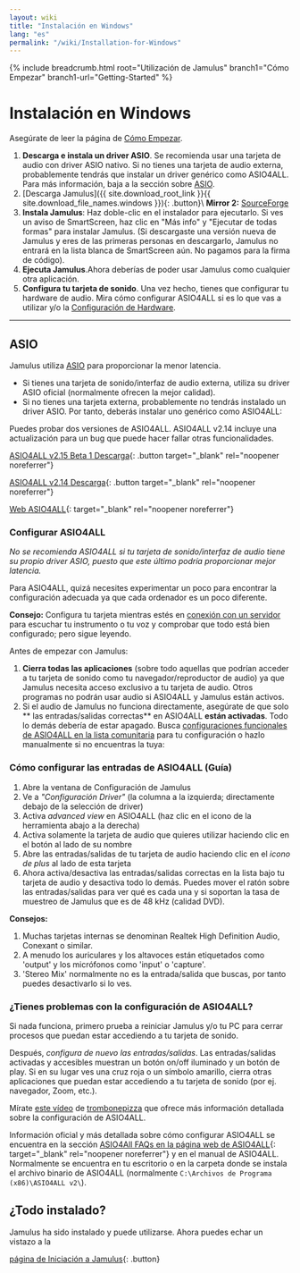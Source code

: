 ```yaml
---
layout: wiki
title: "Instalación en Windows"
lang: "es"
permalink: "/wiki/Installation-for-Windows"
---
```


{% include breadcrumb.html root="Utilización de Jamulus" branch1="Cómo Empezar" branch1-url="Getting-Started" %}

# Instalación en Windows
Asegúrate de leer la página de [Cómo Empezar](Getting-Started).
1. **Descarga e instala un driver ASIO**. Se recomienda usar una tarjeta de audio con driver ASIO nativo. Si no tienes una tarjeta de audio externa, probablemente tendrás que instalar un driver genérico como ASIO4ALL. Para más información, baja a la sección sobre [ASIO](#asio).
1. [Descarga Jamulus]({{ site.download_root_link }}{{ site.download_file_names.windows }}){: .button}\\
   **Mirror 2:** [SourceForge](https://sourceforge.net/projects/llcon/files/latest/download)
1. **Instala Jamulus**: Haz doble-clic en el instalador para ejecutarlo. Si ves un aviso de SmartScreen, haz clic en "Más info" y "Ejecutar de todas formas" para instalar Jamulus. (Si descargaste una versión nueva de Jamulus y eres de las primeras personas en descargarlo, Jamulus no entrará en la lista blanca de SmartScreen aún. No pagamos para la firma de código).
1.  **Ejecuta Jamulus**.Ahora deberías de poder usar Jamulus como cualquier otra aplicación.
1. **Configura tu tarjeta de sonido**. Una vez hecho, tienes que configurar tu hardware de audio. Mira cómo configurar ASIO4ALL si es lo que vas a utilizar y/o la [Configuración de Hardware](Hardware-Setup).

***

## ASIO
Jamulus utiliza [ASIO](https://en.wikipedia.org/wiki/Audio_Stream_Input/Output) para proporcionar la menor latencia.
* Si tienes una tarjeta de sonido/interfaz de audio externa, utiliza su driver ASIO oficial (normalmente ofrecen la mejor calidad).
* Si no tienes una tarjeta externa, probablemente no tendrás instalado un driver ASIO. Por tanto, deberás instalar uno genérico como ASIO4ALL:

Puedes probar dos versiones de ASIO4ALL. ASIO4ALL v2.14 incluye una actualización para un bug que puede hacer fallar otras funcionalidades.

[ASIO4ALL v2.15 Beta 1 Descarga](https://github.com/jamulussoftware/assets/raw/main/ASIO4ALL/v2.15/ASIO4ALL_2_15_Beta1_English.exe){: .button target="_blank" rel="noopener noreferrer"}

[ASIO4ALL v2.14 Descarga](https://github.com/jamulussoftware/assets/raw/main/ASIO4ALL/v2.14/ASIO4ALL_2_14_English.exe){: .button target="_blank" rel="noopener noreferrer"}

[Web ASIO4ALL](https://www.asio4all.org/){: target="_blank" rel="noopener noreferrer"}


### Configurar ASIO4ALL
*No se recomienda ASIO4ALL si tu tarjeta de sonido/interfaz de audio tiene su propio driver ASIO, puesto que este último podría proporcionar mejor latencia.*

Para ASIO4ALL, quizá necesites experimentar un poco para encontrar la configuración adecuada ya que cada ordenador es un poco diferente.

**Consejo:** Configura tu tarjeta mientras estés en [conexión con un servidor](Onboarding#2-conectarse-a-un-servidor) para escuchar tu instrumento o tu voz y comprobar que todo está bien configurado; pero sigue leyendo.


Antes de empezar con Jamulus:
1. **Cierra todas las aplicaciones** (sobre todo aquellas que podrían acceder a tu tarjeta de sonido como tu navegador/reproductor de audio) ya que Jamulus necesita acceso exclusivo a tu tarjeta de audio. Otros programas no podrán usar audio si ASIO4ALL y Jamulus están activos.
1. Si el audio de Jamulus no funciona directamente, asegúrate de que solo ** las entradas/salidas correctas** en ASIO4ALL **están activadas**. Todo lo demás debería de estar apagado. Busca [ configuraciones funcionales de ASIO4ALL en la lista comunitaria](/kb/2021/03/20/ASIO4ALL-Examples.html) para tu configuración o hazlo manualmente si no encuentras la tuya:

### Cómo configurar las entradas de ASIO4ALL (Guía)

1. Abre la ventana de Configuración de Jamulus
1. Ve a _"Configuración Driver"_ (la columna a la izquierda; directamente debajo de la selección de driver)
1. Activa _advanced view_ en ASIO4ALL (haz clic en el icono de la herramienta abajo a la derecha)
1. Activa solamente la tarjeta de audio que quieres utilizar haciendo clic en el botón al lado de su nombre
1. Abre las entradas/salidas de tu tarjeta de audio haciendo clic en el _icono de plus_ al lado de esta tarjeta
1. Ahora activa/desactiva las entradas/salidas correctas en la lista bajo tu tarjeta de audio y desactiva todo lo demás. Puedes mover el ratón sobre las entradas/salidas para ver qué es cada una y si soportan la tasa de muestreo de Jamulus que es de 48 kHz (calidad DVD).

**Consejos:**
1. Muchas tarjetas internas se denominan Realtek High Definition Audio, Conexant o similar.
1. A menudo los auriculares y los altavoces están etiquetados como 'output' y los micrófonos como 'input' o 'capture'.
1. 'Stereo Mix' normalmente no es la entrada/salida que buscas, por tanto puedes desactivarlo si lo ves.

### ¿Tienes problemas con la configuración de ASIO4ALL?

Si nada funciona, primero prueba a reiniciar Jamulus y/o tu PC para cerrar procesos que puedan estar accediendo a tu tarjeta de sonido.

Después, *configura de nuevo las entradas/salidas*. Las entradas/salidas activadas y accesibles muestran un botón on/off iluminado y un botón de play. Si en su lugar ves una cruz roja o un símbolo amarillo, cierra otras aplicaciones que puedan estar accediendo a tu tarjeta de sonido (por ej. navegador, Zoom, etc.).

Mírate [este vídeo](https://youtu.be/_GzOsitVgLI) de [trombonepizza](https://github.com/trombonepizza) que ofrece más información detallada sobre la configuración de ASIO4ALL.

Información oficial y más detallada sobre cómo configurar ASIO4ALL se encuentra en la sección [ASIO4All FAQs en la página web de ASIO4ALL](https://www.asio4all.org/index.php/help/faq/){: target="_blank" rel="noopener noreferrer"} y en el manual de ASIO4ALL. Normalmente se encuentra en tu escritorio o en la carpeta donde se instala el archivo binario de ASIO4ALL (normalmente `C:\Archivos de Programa (x86)\ASIO4ALL v2\`).

## ¿Todo instalado?

Jamulus ha sido instalado y puede utilizarse. Ahora puedes echar un vistazo a la

[página de Iniciación a Jamulus](Onboarding){: .button}
